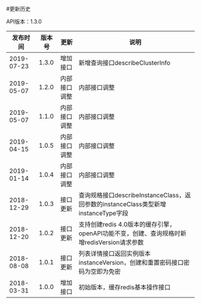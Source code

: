 #更新历史

API版本：1.3.0

| 发布时间   | 版本号 | 更新     | 说明                                                         |
| ---------- | ------ | -------- | ------------------------------------------------------------ |
| 2019-07-23 | 1.3.0  | 增加接口 | 新增查询接口describeClusterInfo     |
| 2019-05-07 | 1.2.0  | 内部接口调整 | 内部接口调整     |
| 2019-05-07 | 1.1.0  | 内部接口调整 | 内部接口调整     |
| 2019-04-15 | 1.0.5  | 内部接口调整 | 内部接口调整     |
| 2019-01-14 | 1.0.4  | 内部接口调整 | 内部接口调整    |
| 2018-12-29 | 1.0.3  | 接口更新 | 查询规格接口describeInstanceClass，返回参数的instanceClass类型新增instanceType字段     |
| 2018-12-20 | 1.0.2  | 接口更新 | 支持创建redis 4.0版本的缓存引擎，openAPI功能不变，创建、查询规格时新增redisVersion请求参数     |
| 2018-08-08 | 1.0.1  | 接口更新 | 列表详情接口返回实例版本instanceVersion，创建和重置密码接口密码为空即为免密 |
| 2018-03-31 | 1.0.0  | 增加接口 | 初始版本，缓存redis基本操作接口                              |
